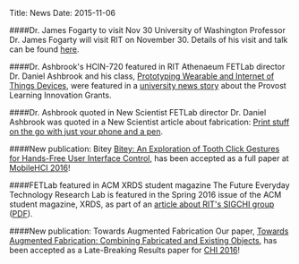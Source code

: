 Title: News
Date: 2015-11-06

####Dr. James Fogarty to visit Nov 30
University of Washington Professor Dr. James Fogarty will visit RIT on
November 30. Details of his visit and talk can be found
[here](fogarty.html).

####Dr. Ashbrook's HCIN-720 featured in RIT Athenaeum
FETLab director Dr. Daniel Ashbrook and his class, [Prototyping
Wearable and Internet of Things Devices](/720), were featured in a
[university news
story](http://www.rit.edu/news/story.php?id=57479&source=athenaeum)
about the Provost Learning Innovation Grants.

####Dr. Ashbrook quoted in New Scientist
FETLab director Dr. Daniel Ashbrook was quoted in a New Scientist
article about fabrication: [Print stuff on the go with just your phone
and a
pen](https://www.newscientist.com/article/mg23230941-700-print-stuff-on-the-go-with-just-your-phone-and-a-pen/).

####New publication: Bitey
[Bitey: An Exploration of Tooth Click Gestures for Hands-Free User
Interface Control](#paper-10), has been accepted as a full paper at
[MobileHCI 2016](http://mobilehci.acm.org/2016)!

####FETLab featured in ACM XRDS student magazine
The Future Everyday Technology Research Lab is featured in the Spring
2016 issue of the ACM student magazine, XRDS, as part of an [article
about RIT's SIGCHI
group](http://dl.acm.org/citation.cfm?id=2912126.2893525)
([PDF](/files/p12-byrd.pdf)).

####New publication: Towards Augmented Fabrication
Our paper, [Towards Augmented Fabrication: Combining Fabricated
and Existing Objects](#paper-9), has been accepted as a Late-Breaking
Results paper for [CHI 2016](http://chi2016.acm.org)!

<!---
####Work with us
The FETLab is recruiting PhD students for Fall 2016! We're currently
working on a wide variety of projects in the area of improving the
ability of non-experts to use digital fabrication equipment such as 3D
printers, laser cutters, and computer-controlled milling machines.

We're looking for strongly motivated students with technical skills in
the areas of computer graphics, computer vision, mechatronics,
or robotics.

See [this page](/dan/prospective_students.html) for more information
on working with the FETLab.

####Tenure-track faculty hiring
The Information Sciences and Technologies department is hiring in HCI!
See [this page](/dan/faculty_search.html) for more information and to
find the link to apply.
-->
